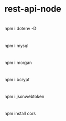 # rest-api-node
#
npm i dotenv -D
#
npm i mysql 
#
npm i morgan 
#
npm i bcrypt 
#
npm i jsonwebtoken 
#
npm install cors

